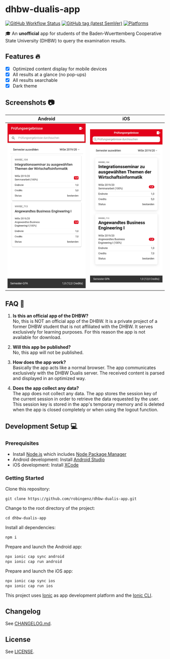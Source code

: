 # dhbw-dualis-app

[![GitHub Workflow Status](https://img.shields.io/github/workflow/status/robingenz/dhbw-dualis-app/CI/main)](https://github.com/robingenz/dhbw-dualis-app/actions)
[![GitHub tag (latest SemVer)](https://img.shields.io/github/tag/robingenz/dhbw-dualis-app?color=brightgreen&label=version)](https://github.com/robingenz/dhbw-dualis-app/releases)
[![Platforms](https://img.shields.io/badge/platform-android%20%7C%20ios-lightgrey)](https://github.com/robingenz/dhbw-dualis-app)

🎓 An **unofficial** app for students of the Baden-Wuerttemberg Cooperative State University (DHBW) to query the examination results.

## Features 🔥

- [x] Optimized content display for mobile devices
- [x] All results at a glance (no pop-ups)
- [x] All results searchable
- [x] Dark theme

## Screenshots 📷

| Android                                                                            | iOS                                                                        |
| ---------------------------------------------------------------------------------- | -------------------------------------------------------------------------- |
| ![Android Exam Results Page](/resources/screenshots/android-exam-results-page.jpg) | ![iOS Exam Results Page](/resources/screenshots/ios-exam-results-page.jpg) |

## FAQ 📢

1. **Is this an official app of the DHBW?**  
   No, this is NOT an official app of the DHBW.
   It is a private project of a former DHBW student that is not affiliated with the DHBW.
   It serves exclusively for learning purposes.
   For this reason the app is not available for download.

2. **Will this app be published?**  
   No, this app will not be published.

3. **How does the app work?**  
   Basically the app acts like a normal browser.
   The app communicates exclusively with the DHBW Dualis server.
   The received content is parsed and displayed in an optimized way.

4. **Does the app collect any data?**  
   The app does not collect any data.
   The app stores the session key of the current session in order to retrieve the data requested by the user.
   This session key is stored in the app's temporary memory and is deleted when the app is closed completely or when using the logout function.

## Development Setup 💻

### Prerequisites

- Install [Node.js](https://nodejs.org) which includes [Node Package Manager](https://www.npmjs.com/get-npm)
- Android development: Install [Android Studio](https://developer.android.com/studio)
- iOS development: Install [XCode](https://apps.apple.com/de/app/xcode/id497799835?mt=12)

### Getting Started

Clone this repository:

```
git clone https://github.com/robingenz/dhbw-dualis-app.git
```

Change to the root directory of the project:

```
cd dhbw-dualis-app
```

Install all dependencies:

```
npm i
```

Prepare and launch the Android app:

```
npx ionic cap sync android
npx ionic cap run android
```

Prepare and launch the iOS app:

```
npx ionic cap sync ios
npx ionic cap run ios
```

This project uses [Ionic](https://ionicframework.com/) as app development platform and the [Ionic CLI](https://ionicframework.com/docs/cli).

<!-- ## Contributing 😊

See [CONTRIBUTING.md](https://github.com/robingenz/dhbw-dualis-app/blob/main/CONTRIBUTING.md). -->

## Changelog

See [CHANGELOG.md](https://github.com/robingenz/dhbw-dualis-app/blob/main/CHANGELOG.md).

## License

See [LICENSE](https://github.com/robingenz/dhbw-dualis-app/blob/main/LICENSE).
